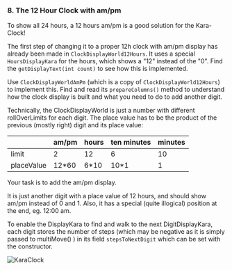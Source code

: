 ### 8. The 12 Hour Clock with am/pm

To show all 24 hours, a 12 hours am/pm is a good solution for the Kara-Clock! 

The first step of changing it to a proper 12h clock with am/pm display has
already been made in `ClockDisplayWorld12Hours`. It uses a special `HoursDisplayKara`
for the hours, which shows a "12" instead of the "0". Find the `getDisplayText(int count)`
to see how this is implemented.

Use `ClockDisplayWorldAmPm` (which is a copy of `ClockDisplayWorld12Hours`) to implement this.
Find and read its `prepareColumns()` method to understand how the clock display is built and what you need
to do to add another digit. 

Technically, the ClockDisplayWorld is just a number with different rollOverLimits for each digit. 
The place value has to be the product of the previous (mostly right) digit and its place value:

|            | am/pm | hours | ten minutes | minutes |
|:-----------|:------|:------|:------------|:--------|
| limit      | 2     | 12    | 6           | 10      |
| placeValue | 12*60 | 6*10  | 10*1        | 1       |

Your task is to add the am/pm display.

It is just another digit with a place value of 12 hours,
and should show am/pm instead of 0 and 1. 
Also, it has a special (quite illogical) position at the end, eg. 12:00 am. 

To enable the DisplayKara to find and walk  to the next DigitDisplayKara, each digit stores the number of steps (which may be 
negative as it is simply passed to multiMove() ) in its field `stepsToNextDigit` which can be set with the constructor.


![KaraClock](/karaclock/08_add_am_pm/karaclock.jpg) 